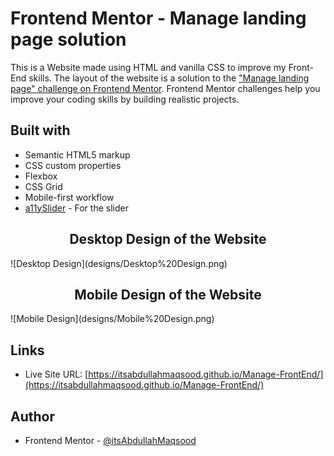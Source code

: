 # Frontend Mentor - Manage landing page solution

This is a Website made using HTML and vanilla CSS to improve my Front-End skills. The layout of the website is a solution to the ["Manage landing page" challenge on Frontend Mentor](https://www.frontendmentor.io/challenges/manage-landing-page-SLXqC6P5). Frontend Mentor challenges help you improve your coding skills by building realistic projects. 
## Built with

- Semantic HTML5 markup
- CSS custom properties
- Flexbox
- CSS Grid
- Mobile-first workflow
- [a11ySlider](https://a11yslider.js.org/) - For the slider

<h2 align="center"> Desktop Design of the Website </h2>
![Desktop Design](designs/Desktop%20Design.png)



<h2 align="center"> Mobile Design of the Website </h2>
![Mobile Design](designs/Mobile%20Design.png)

## Links

- Live Site URL: [https://itsabdullahmaqsood.github.io/Manage-FrontEnd/](https://itsabdullahmaqsood.github.io/Manage-FrontEnd/)

## Author

- Frontend Mentor - [@itsAbdullahMaqsood](https://www.frontendmentor.io/profile/itsAbdullahMaqsood)


